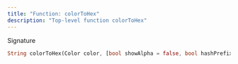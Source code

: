 ```yaml
---
title: "Function: colorToHex"
description: "Top-level function colorToHex"
---
```


Signature
```dart
String colorToHex(Color color, [bool showAlpha = false, bool hashPrefix = true]);
```
